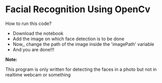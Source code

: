 <h1> Facial Recognition Using OpenCv</h1>
<p> How to run this code?</p>
<ul>
  <li> Download the notebook</li>
  <li> Add the image on which face detection is to be done</li>
  <li>Now,, change the path of the image inside the 'imagePath' variable</li>
  <li> And you are done!!!</li>
</ul>

<p><strong>Note:</strong></p>
<p> This program is only written for detecting the faces in a photo but not in realtime webcam or something</p>
